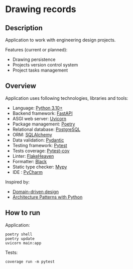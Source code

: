 # Drawing records

## Description

Application to work with engineering design projects.

Features (current or planned):
* Drawing persistence
* Projects version control system
* Project tasks management

## Overview

Application uses following technologies, libraries and tools:

* Language: [Python 3.10+](https://www.python.org/)
* Backend framework: [FastAPI](https://fastapi.tiangolo.com/)
* ASGI web server: [Uvicorn](https://www.uvicorn.org/)
* Package management: [Poetry](https://python-poetry.org/)
* Relational database: [PostgreSQL](https://www.postgresql.org/)
* ORM: [SQLAlchemy](https://www.sqlalchemy.org/)
* Data validation: [Pydantic](https://pydantic-docs.helpmanual.io/)
* Testing framework: [Pytest](https://docs.pytest.org/en/latest/)
* Tests coverage: [Pytest-cov](https://pytest-cov.readthedocs.io/en/latest/)
* Linter: [FlakeHeaven](https://flakeheaven.readthedocs.io/en/latest/)
* Formatter: [Black](https://black.readthedocs.io/en/stable/)
* Static type checker: [Mypy](https://mypy.readthedocs.io/en/stable/)
* IDE : [PyCharm](https://www.jetbrains.com/pycharm/)

Inspired by:
* [Domain-driven design](https://en.wikipedia.org/wiki/Domain-driven_design)
* [Architecture Patterns with Python](https://www.oreilly.com/library/view/architecture-patterns-with/9781492052197/)

## How to run

Application:
```
poetry shell
poetry update
uvicorn main:app
```

Tests:
```
coverage run -m pytest
```